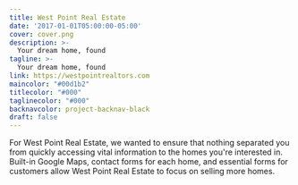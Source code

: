 ```yaml
---
title: West Point Real Estate
date: '2017-01-01T05:00:00-05:00'
cover: cover.png
description: >-
  Your dream home, found
tagline: >-
  Your dream home, found
link: https://westpointrealtors.com
maincolor: "#00d1b2"
titlecolor: "#000"
taglinecolor: "#000"
backnavcolor: project-backnav-black
draft: false
---
```

For West Point Real Estate, we wanted to ensure that nothing separated you from
quickly accessing vital information to the homes you're interested in. Built-in
Google Maps, contact forms for each home, and essential forms for customers
allow West Point Real Estate to focus on selling more homes.
